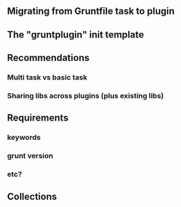 ## Migrating from Gruntfile task to plugin


## The "gruntplugin" init template


## Recommendations

### Multi task vs basic task
### Sharing libs across plugins (plus existing libs)


## Requirements

### keywords
### grunt version
### etc?


## Collections
